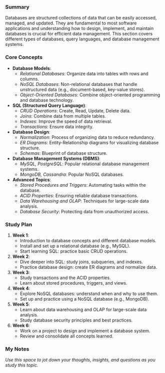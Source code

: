### Summary

Databases are structured collections of data that can be easily accessed, managed, and updated. They are fundamental to most software applications and understanding how to design, implement, and maintain databases is crucial for efficient data management. This section covers different types of databases, query languages, and database management systems.

### Core Concepts

- **Database Models**:
    - _Relational Databases_: Organize data into tables with rows and columns.
    - _NoSQL Databases_: Non-relational databases that handle unstructured data (e.g., document-based, key-value stores).
    - _Object-Oriented Databases_: Combine object-oriented programming and database technology.
- **SQL (Structured Query Language)**:
    - _CRUD Operations_: Create, Read, Update, Delete data.
    - _Joins_: Combine data from multiple tables.
    - _Indexes_: Improve the speed of data retrieval.
    - _Transactions_: Ensure data integrity.
- **Database Design**:
    - _Normalization_: Process of organizing data to reduce redundancy.
    - _ER Diagrams_: Entity-Relationship diagrams for visualizing database structure.
    - _Schemas_: Blueprint of database structure.
- **Database Management Systems (DBMS)**:
    - _MySQL, PostgreSQL_: Popular relational database management systems.
    - _MongoDB, Cassandra_: Popular NoSQL databases.
- **Advanced Topics**:
    - _Stored Procedures and Triggers_: Automating tasks within the database.
    - _ACID Properties_: Ensuring reliable database transactions.
    - _Data Warehousing and OLAP_: Techniques for large-scale data analysis.
    - _Database Security_: Protecting data from unauthorized access.

### Study Plan

1. **Week 1**:
    - Introduction to database concepts and different database models.
    - Install and set up a relational database (e.g., MySQL).
    - Start learning SQL: practice basic CRUD operations.
2. **Week 2**:
    - Dive deeper into SQL: study joins, subqueries, and indexes.
    - Practice database design: create ER diagrams and normalize data.
3. **Week 3**:
    - Study transactions and the ACID properties.
    - Learn about stored procedures, triggers, and views.
4. **Week 4**:
    - Explore NoSQL databases: understand when and why to use them.
    - Set up and practice using a NoSQL database (e.g., MongoDB).
5. **Week 5**:
    - Learn about data warehousing and OLAP for large-scale data analysis.
    - Study database security principles and best practices.
6. **Week 6**:
    - Work on a project to design and implement a database system.
    - Review and consolidate all concepts learned.



### My Notes

_Use this space to jot down your thoughts, insights, and questions as you study this topic._